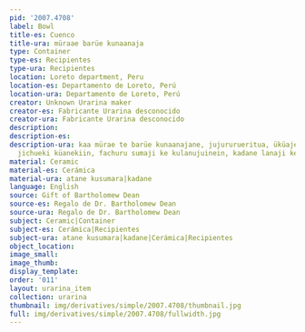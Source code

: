 ```yaml
---
pid: '2007.4708'
label: Bowl
title-es: Cuenco
title-ura: müraae barüe kunaanaja
type: Container
type-es: Recipientes
type-ura: Recipientes
location: Loreto department, Peru
location-es: Departamento de Loreto, Perú
location-ura: Departamento de Loreto, Perú
creator: Unknown Urarina maker
creator-es: Fabricante Urarina desconocido
creator-ura: Fabricante Urarina desconocido
description:
description-es:
description-ura: kaa mürae te barüe kunaanajane, jujururueritua, üküajeriti küanikiin,
  jichueki küanekiin, fachuru sumaji ke kulanujuinein, kadane lanaji ke ürerianuinein.
material: Ceramic
material-es: Cerámica
material-ura: atane kusumara|kadane
language: English
source: Gift of Bartholomew Dean
source-es: Regalo de Dr. Bartholomew Dean
source-ura: Regalo de Dr. Bartholomew Dean
subject: Ceramic|Container
subject-es: Cerámica|Recipientes
subject-ura: atane kusumara|kadane|Cerámica|Recipientes
object_location:
image_small:
image_thumb:
display_template:
order: '011'
layout: urarina_item
collection: urarina
thumbnail: img/derivatives/simple/2007.4708/thumbnail.jpg
full: img/derivatives/simple/2007.4708/fullwidth.jpg
---
```

